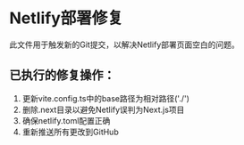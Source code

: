 # Netlify部署修复

此文件用于触发新的Git提交，以解决Netlify部署页面空白的问题。

## 已执行的修复操作：

1. 更新vite.config.ts中的base路径为相对路径('./')
2. 删除.next目录以避免Netlify误判为Next.js项目
3. 确保netlify.toml配置正确
4. 重新推送所有更改到GitHub